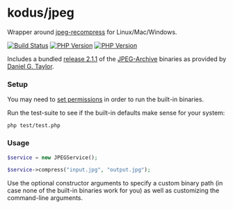 kodus/jpeg
==========

Wrapper around [jpeg-recompress](https://github.com/danielgtaylor/jpeg-archive) for Linux/Mac/Windows.

[![Build Status](https://travis-ci.org/kodus/jpeg.svg?branch=php8-update)](https://travis-ci.org/kodus/jpeg)
[![PHP Version](https://img.shields.io/badge/php-8.0%2B-blue.svg)](https://packagist.org/packages/kodus/jpeg)
[![PHP Version](https://img.shields.io/badge/php-8.1%2B-blue.svg)](https://packagist.org/packages/kodus/jpeg)

Includes a bundled [release 2.1.1](https://github.com/danielgtaylor/jpeg-archive/releases/tag/2.1.1) of the
[JPEG-Archive](https://github.com/danielgtaylor/jpeg-archive) binaries as provided
by [Daniel G. Taylor](https://github.com/danielgtaylor).


### Setup

You may need to [set permissions](https://symfony.com/doc/current/setup/file_permissions.html)
in order to run the built-in binaries.

Run the test-suite to see if the built-in defaults make sense for your system:

    php test/test.php


### Usage

```php
$service = new JPEGService();

$service->compress("input.jpg", "output.jpg");
```

Use the optional constructor arguments to specify a custom binary path (in case none of the
built-in binaries work for you) as well as customizing the command-line arguments.
